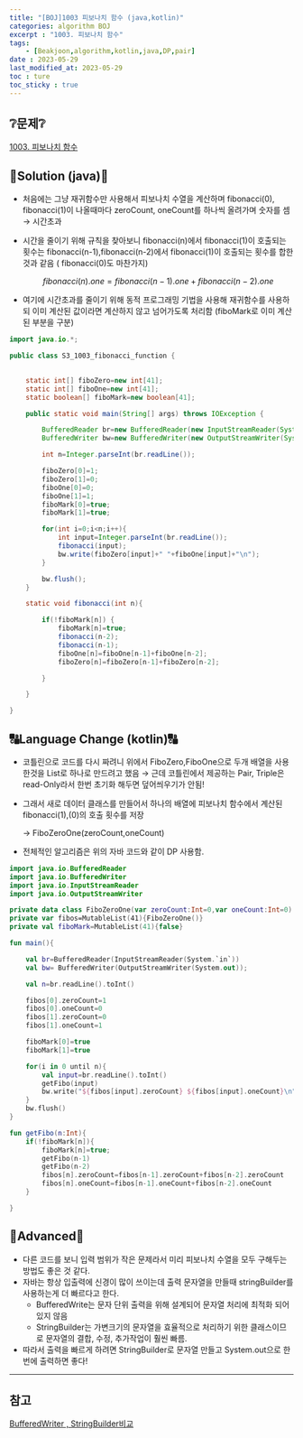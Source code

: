 ```yaml
---
title: "[BOJ]1003 피보나치 함수 (java,kotlin)"
categories: algorithm BOJ
excerpt : "1003. 피보나치 함수"
tags:
    - [Beakjoon,algorithm,kotlin,java,DP,pair]
date : 2023-05-29
last_modified_at: 2023-05-29
toc : ture
toc_sticky : true
---
```

## ❔문제❔

[1003. 피보나치 함수](https://www.acmicpc.net/problem/1003)

## 🙌Solution (java)🙌

- 처음에는 그냥 재귀함수만 사용해서 피보나치 수열을 계산하며 fibonacci(0), fibonacci(1)이 나올때마다 zeroCount, oneCount를 하나씩 올려가며 숫자를 셈 → 시간초과
- 시간을 줄이기 위해 규칙을 찾아보니 fibonacci(n)에서 fibonacci(1)이 호출되는 횟수는 fibonacci(n-1),fibonacci(n-2)에서 fibonacci(1)이 호출되는 횟수를 합한것과 같음 ( fibonacci(0)도 마찬가지)
    
    $$
    fibonacci(n).one=fibonacci(n-1).one+fibonacci(n-2).one
    $$
    
- 여기에 시간초과를 줄이기 위해 동적 프로그래밍 기법을 사용해 재귀함수를 사용하되 이미 계산된 값이라면 계산하지 않고 넘어가도록 처리함 (fiboMark로 이미 계산된 부분을 구분)

```java
import java.io.*;

public class S3_1003_fibonacci_function {

		
    static int[] fiboZero=new int[41];
    static int[] fiboOne=new int[41];
    static boolean[] fiboMark=new boolean[41];

    public static void main(String[] args) throws IOException {

        BufferedReader br=new BufferedReader(new InputStreamReader(System.in));
        BufferedWriter bw=new BufferedWriter(new OutputStreamWriter(System.out));

        int n=Integer.parseInt(br.readLine());

        fiboZero[0]=1;
        fiboZero[1]=0;
        fiboOne[0]=0;
        fiboOne[1]=1;
        fiboMark[0]=true;
        fiboMark[1]=true;

        for(int i=0;i<n;i++){
            int input=Integer.parseInt(br.readLine());
            fibonacci(input);
            bw.write(fiboZero[input]+" "+fiboOne[input]+"\n");
        }

        bw.flush();
    }

    static void fibonacci(int n){

        if(!fiboMark[n]) {
            fiboMark[n]=true;
            fibonacci(n-2);
            fibonacci(n-1);
            fiboOne[n]=fiboOne[n-1]+fiboOne[n-2];
            fiboZero[n]=fiboZero[n-1]+fiboZero[n-2];

        }

    }

}
```

## 🔠Language Change (kotlin)🔠

- 코틀린으로 코드를 다시 짜려니 위에서 FiboZero,FiboOne으로 두개 배열을 사용한것을 List<Pair>로 하나로 만드려고 했음 → 근데 코틀린에서 제공하는 Pair, Triple은 read-Only라서 한번 초기화 해두면 덮어씌우기가 안됨!
- 그래서 새로 데이터 클래스를 만들어서 하나의 배열에 피보나치 함수에서 계산된 fibonacci(1),(0)의 호출 횟수를 저장
    
    → FiboZeroOne(zeroCount,oneCount)
    
- 전체적인 알고리즘은 위의 자바 코드와 같이 DP 사용함.

```kotlin
import java.io.BufferedReader
import java.io.BufferedWriter
import java.io.InputStreamReader
import java.io.OutputStreamWriter

private data class FiboZeroOne(var zeroCount:Int=0,var oneCount:Int=0)
private var fibos=MutableList(41){FiboZeroOne()}
private val fiboMark=MutableList(41){false}

fun main(){

    val br=BufferedReader(InputStreamReader(System.`in`))
    val bw= BufferedWriter(OutputStreamWriter(System.out));

    val n=br.readLine().toInt()

    fibos[0].zeroCount=1
    fibos[0].oneCount=0
    fibos[1].zeroCount=0
    fibos[1].oneCount=1

    fiboMark[0]=true
    fiboMark[1]=true

    for(i in 0 until n){
        val input=br.readLine().toInt()
        getFibo(input)
        bw.write("${fibos[input].zeroCount} ${fibos[input].oneCount}\n")
    }
    bw.flush()
}

fun getFibo(n:Int){
    if(!fiboMark[n]){
        fiboMark[n]=true;
        getFibo(n-1)
        getFibo(n-2)
        fibos[n].zeroCount=fibos[n-1].zeroCount+fibos[n-2].zeroCount
        fibos[n].oneCount=fibos[n-1].oneCount+fibos[n-2].oneCount
    }

}
```

## 🚀Advanced🚀

- 다른 코드를 보니 입력 범위가 작은 문제라서 미리 피보나치 수열을 모두 구해두는 방법도 좋은 것 같다.
- 자바는 항상 입출력에 신경이 많이 쓰이는데 출력 문자열을 만들때 stringBuilder를 사용하는게 더 빠르다고 한다.
    - BufferedWrite는 문자 단위 출력을 위해 설계되어 문자열 처리에 최적화 되어있지 않음
    - StringBuilder는 가변크기의 문자열을 효율적으로 처리하기 위한 클래스이므로 문자열의 결합, 수정, 추가작업이 훨씬 빠름.
- 따라서 출력을 빠르게 하려면 StringBuilder로 문자열 만들고 System.out으로 한번에 출력하면 좋다!

---

## 참고

[BufferedWriter , StringBuilder비교](https://chb2005.tistory.com/73)